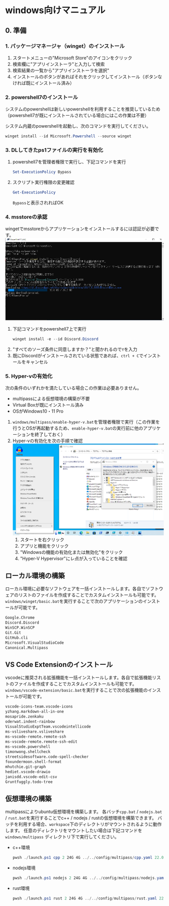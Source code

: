 # windows向けマニュアル

## 0. 準備
### 1. パッケージマネージャ（winget）のインストール
1. スタートメニューの"Microsoft Store"のアイコンをクリック
2. 検索欄に"アプリインストーラ"と入力して検索
3. 検索結果の一覧から"アプリインストーラを選択"
4. インストールのボタンがあればそれをクリックしてインストール（ボタンなければ既にインストール済み）


### 2. powershell7のインストール
システムのpowershellは新しいpowershellを利用することを推奨しているため（powershell7が既にインストールされている場合にはこの作業は不要）

システム内蔵のpowershellを起動し、次のコマンドを実行してください。
```powershell
winget install --id Microsoft.Powershell --source winget
```

### 3. DLしてきたps1ファイルの実行を有効化

1. powershell7を管理者権限で実行し、下記コマンドを実行
    ```powershell  
    Set-ExecutionPolicy Bypass
    ```
2. スクリプト実行権限の変更確認
    ```powershell
    Get-ExecutionPolicy
    ```
    `Bypass`と表示されればOK


### 4. msstoreの承認
wingetでmsstoreからアプリケーションをインストールするには認証が必要です。
![msstoreの承認](./img/msstore-approve.png)

1. 下記コマンドをpowershell7上で実行
    ```powershell
    winget install -e --id Discord.Discord
    ``` 
2. "すべてのソーズ条件に同意しますか？"と聞かれるので`Y`を入力
3. 既にDiscordがインストールされている状態であれば、`ctrl + C`でインストールをキャンセル
### 5. Hyper-vの有効化
次の条件のいずれかを満たしている場合この作業は必要ありません。

- multipassによる仮想環境の構築が不要
- Virtual Boxが既にインストール済み
- OSがWindows10・11 Pro

1. `windows/multipass/enable-hyper-v.bat`を管理者権限で実行（この作業を行うとOSが再起動するため、`enable-hyper-v.bat`の実行前に他のアプリケーションを終了しておく）
2. Hyper-vの有効化を次の手順で確認
![Hyper-vの有効化確認](./img/hyperv-enable-check.png)
    1. スタートを右クリック
    2. アプリと機能をクリック
    3. "Windowsの機能の有効化または無効化"をクリック
    4. "Hyper-V Hypervisor"にレ点が入っていることを確認
## ローカル環境の構築
ローカル環境に必要なソフトウェアを一括インストールします。各自でソフトウェアのリストのファイルを作成することでカスタムインストールも可能です。`windows/winget/basic.bat`を実行することで次のアプリケーションのインストールが可能です。
```
Google.Chrome
Discord.Discord
WinSCP.WinSCP
Git.Git
GitHub.cli
Microsoft.VisualStudioCode
Canonical.Multipass
```
## VS Code Extensionのインストール
vscodeに推奨される拡張機能を一括インストールします。各自で拡張機能リストのファイルを作成することでカスタムインストールも可能です。`windows/vscode-extension/basic.bat`を実行することで次の拡張機能のインストールが可能です。
```
vscode-icons-team.vscode-icons
yzhang.markdown-all-in-one
mosapride.zenkaku
oderwat.indent-rainbow
VisualStudioExptTeam.vscodeintellicode
ms-vsliveshare.vsliveshare
ms-vscode-remote.remote-ssh
ms-vscode-remote.remote-ssh-edit
ms-vscode.powershell
timonwong.shellcheck
streetsidesoftware.code-spell-checker
foxundermoon.shell-format
mhutchie.git-graph
hediet.vscode-drawio
janisdd.vscode-edit-csv
Gruntfuggly.todo-tree
```


## 仮想環境の構築
multipassによりubuntu仮想環境を構築します。
各バッチ`cpp.bat` / `nodejs.bat` / `rust.bat`を実行することでc++ / nodejs / rustの仮想環境を構築できます。
バッチを利用する場合、`workspace`下のディレクトリがマウントされるように動作します。
任意のディレクトリをマウントしたい場合は下記コマンドを`windows/multipass` ディレクトリ下で実行してください。
- c++環境
    ```powershell
    pwsh ./launch.ps1 cpp 2 24G 4G ../../config/multipass/cpp.yaml 22.04 <マウント対象フォルダへのローカル環境のフルパス> <マウントされるディレクトリへの仮想環境のフルパス>
    ```
- nodejs環境
    ```powershell
    pwsh ./launch.ps1 nodejs 2 24G 4G ../../config/multipass/nodejs.yaml 22.04 <マウント対象フォルダへのローカル環境のフルパス> <マウントされるディレクトリへの仮想環境のフルパス>
    ```
- rust環境
    ```powershell
    pwsh ./launch.ps1 rust 2 24G 4G ../../config/multipass/rust.yaml 22.04 <マウント対象フォルダへのローカル環境のフルパス> <マウントされるディレクトリへの仮想環境のフルパス>
    ```
